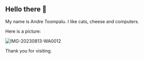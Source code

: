 ## Hello there 👋

My name is Andre Toompalu. I like cats, cheese and computers.

Here is a picture:

![IMG-20230813-WA0012](https://github.com/TLU-HK-RIF23-AndreT/.github/assets/143062284/ffb09a5e-c7c1-4cb0-bc64-b109f4d57a5c)

Thank you for visiting.

<!--

**Here are some ideas to get you started:**

🙋‍♀️ A short introduction - what is your organization all about?
🌈 Contribution guidelines - how can the community get involved?
👩‍💻 Useful resources - where can the community find your docs? Is there anything else the community should know?
🍿 Fun facts - what does your team eat for breakfast?
🧙 Remember, you can do mighty things with the power of [Markdown](https://docs.github.com/github/writing-on-github/getting-started-with-writing-and-formatting-on-github/basic-writing-and-formatting-syntax)
-->
